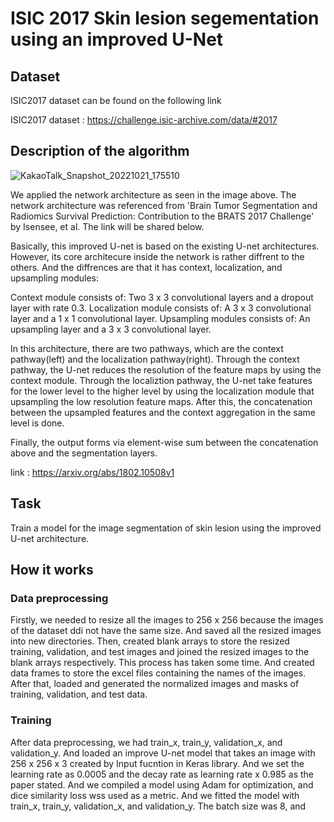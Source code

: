 # ISIC 2017 Skin lesion segementation using an improved U-Net

## Dataset
ISIC2017 dataset can be found on the following link

ISIC2017 dataset : https://challenge.isic-archive.com/data/#2017

## Description of the algorithm
![KakaoTalk_Snapshot_20221021_175510](https://user-images.githubusercontent.com/59554674/197143729-01160b28-8c62-4da2-b7b7-4b9041676450.png)

We applied the network architecture as seen in the image above. The network architecture was referenced from 'Brain Tumor Segmentation and Radiomics
Survival Prediction: Contribution to the BRATS 2017 Challenge' by Isensee, et al. The link will be shared below.

Basically, this improved U-net is based on the existing U-net architectures. However, its core architecure inside the network is rather diffrent to the others.
And the diffrences are that it has context, localization, and upsampling modules:

Context module consists of: Two 3 x 3 convolutional layers and a dropout layer with rate 0.3.
Localization module consists of: A 3 x 3 convolutional layer and a 1 x 1 convolutional layer. 
Upsampling modules consists of: An upsampling layer and a 3 x 3 convolutional layer.

In this architecture, there are two pathways, which are the context pathway(left) and the localization pathway(right).
Through the context pathway, the U-net reduces the resolution of the feature maps by using the context module.
Through the localiztion pathway, the U-net take features for the lower level to the higher level by using the localization module that upsampling the low resolution feature maps. After this, the concatenation between the upsampled features and the context aggregation in the same level is done.

Finally, the output forms via element-wise sum between the concatenation above and the segmentation layers.

link : https://arxiv.org/abs/1802.10508v1

## Task

Train a model for the image segmentation of skin lesion using the improved U-net architecture.

## How it works

### Data preprocessing
Firstly, we needed to resize all the images to 256 x 256 because the images of the dataset ddi not have the same size. And saved all the resized images into new directories. Then, created blank arrays to store the resized training, validation, and test images and joined the resized images to the blank arrays respectively.
This process has taken some time. And created data frames to store the excel files containing the names of the images. After that, loaded and generated the normalized images and masks of training, validation, and test data.

### Training
After data preprocessing, we had train_x, train_y, validation_x, and validation_y. And loaded an improve U-net model that takes an image with 256 x 256 x 3 created by Input fucntion in Keras library. And we set the learning rate as 0.0005 and the decay rate as learning rate x 0.985 as the paper stated. And we compiled a model using Adam for optimization, and dice similarity loss wss used as a metric. And we fitted the model with train_x, train_y, validation_x, and validation_y. The batch size was 8, and 


